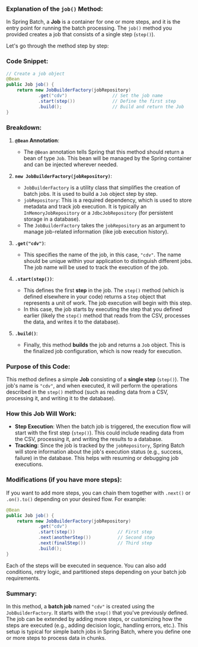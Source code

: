 ### Explanation of the `job()` Method:

In Spring Batch, a **Job** is a container for one or more steps, and it is the entry point for running the batch processing. The `job()` method you provided creates a job that consists of a single step (`step()`).

Let's go through the method step by step:

### Code Snippet:

```java
// Create a job object
@Bean
public Job job() {
    return new JobBuilderFactory(jobRepository)
            .get("cdv")                 // Set the job name
            .start(step())              // Define the first step
            .build();                   // Build and return the Job
}
```

### Breakdown:

1. **`@Bean` Annotation**:
    - The `@Bean` annotation tells Spring that this method should return a bean of type `Job`. This bean will be managed by the Spring container and can be injected wherever needed.

2. **`new JobBuilderFactory(jobRepository)`**:
    - `JobBuilderFactory` is a utility class that simplifies the creation of batch jobs. It is used to build a `Job` object step by step.
    - `jobRepository`: This is a required dependency, which is used to store metadata and track job execution. It is typically an `InMemoryJobRepository` or a `JdbcJobRepository` (for persistent storage in a database).
    - The `JobBuilderFactory` takes the `jobRepository` as an argument to manage job-related information (like job execution history).

3. **`.get("cdv")`**:
    - This specifies the name of the job, in this case, `"cdv"`. The name should be unique within your application to distinguish different jobs. The job name will be used to track the execution of the job.
    
4. **`.start(step())`**:
    - This defines the first **step** in the job. The `step()` method (which is defined elsewhere in your code) returns a `Step` object that represents a unit of work. The job execution will begin with this step.
    - In this case, the job starts by executing the step that you defined earlier (likely the `step()` method that reads from the CSV, processes the data, and writes it to the database).

5. **`.build()`**:
    - Finally, this method **builds** the job and returns a `Job` object. This is the finalized job configuration, which is now ready for execution.

### Purpose of this Code:

This method defines a simple **Job** consisting of a **single step** (`step()`). The job's name is `"cdv"`, and when executed, it will perform the operations described in the `step()` method (such as reading data from a CSV, processing it, and writing it to the database).

### How this Job Will Work:
- **Step Execution**: When the batch job is triggered, the execution flow will start with the first step (`step()`). This could include reading data from the CSV, processing it, and writing the results to a database.
- **Tracking**: Since the job is tracked by the `jobRepository`, Spring Batch will store information about the job's execution status (e.g., success, failure) in the database. This helps with resuming or debugging job executions.

### Modifications (if you have more steps):

If you want to add more steps, you can chain them together with `.next()` or `.on().to()` depending on your desired flow. For example:

```java
@Bean
public Job job() {
    return new JobBuilderFactory(jobRepository)
            .get("cdv")
            .start(step())                // First step
            .next(anotherStep())          // Second step
            .next(finalStep())            // Third step
            .build();
}
```

Each of the steps will be executed in sequence. You can also add conditions, retry logic, and partitioned steps depending on your batch job requirements.

### Summary:
In this method, a **batch job** named `"cdv"` is created using the `JobBuilderFactory`. It starts with the `step()` that you've previously defined. The job can be extended by adding more steps, or customizing how the steps are executed (e.g., adding decision logic, handling errors, etc.). This setup is typical for simple batch jobs in Spring Batch, where you define one or more steps to process data in chunks.

